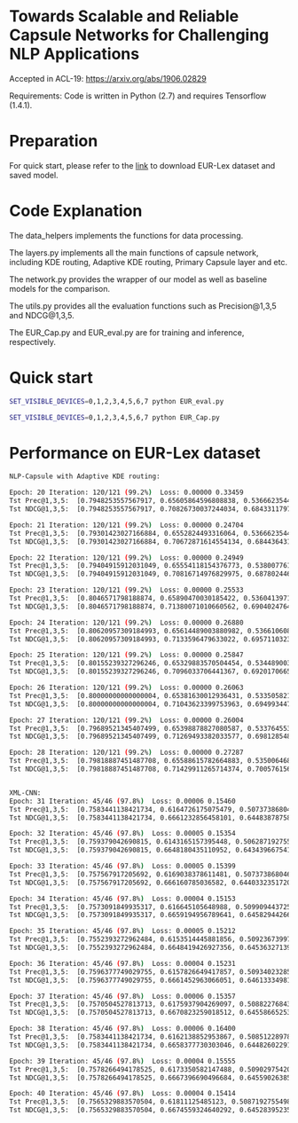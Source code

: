 # Towards Scalable and Reliable Capsule Networks for Challenging NLP Applications

Accepted in ACL-19: https://arxiv.org/abs/1906.02829

Requirements: Code is written in Python (2.7) and requires Tensorflow (1.4.1).

# Preparation
For quick start, please refer to the [link](https://drive.google.com/open?id=1gPYAMyYo4YLrmx_Egc9wjCqzWx15D7U8) to download EUR-Lex dataset and saved model.

# Code Explanation 
The data_helpers implements the functions for data processing.

The layers.py implements all the main functions of capsule network, including KDE routing, Adaptive KDE routing, Primary Capsule layer and etc.

The network.py provides the wrapper of our model as well as baseline models for the comparison.

The utils.py provides all the evaluation functions such as Precision@1,3,5 and NDCG@1,3,5.

The EUR_Cap.py and EUR_eval.py are for training and inference, respectively.
# Quick start

```bash
SET_VISIBLE_DEVICES=0,1,2,3,4,5,6,7 python EUR_eval.py

SET_VISIBLE_DEVICES=0,1,2,3,4,5,6,7 python EUR_Cap.py
```

# Performance on EUR-Lex dataset

```bash
NLP-Capsule with Adaptive KDE routing:

Epoch: 20 Iteration: 120/121 (99.2%)  Loss: 0.00000 0.33459
Tst Prec@1,3,5:  [0.7948253557567917, 0.65605864596808838, 0.53666235446312649]  
Tst NDCG@1,3,5:  [0.7948253557567917, 0.70826730037244034, 0.6843311797551882]

Epoch: 21 Iteration: 120/121 (99.2%)  Loss: 0.00000 0.24704
Tst Prec@1,3,5:  [0.79301423027166884, 0.6552824493316064, 0.53666235446312793]  
Tst NDCG@1,3,5:  [0.79301423027166884, 0.70672871614554134, 0.68443643153244704]

Epoch: 22 Iteration: 120/121 (99.2%)  Loss: 0.00000 0.24949
Tst Prec@1,3,5:  [0.79404915912031049, 0.65554118154376773, 0.53800776196636135] 
Tst NDCG@1,3,5:  [0.79404915912031049, 0.70816714976829975, 0.68780244631961929]

Epoch: 23 Iteration: 120/121 (99.2%)  Loss: 0.00000 0.25533
Tst Prec@1,3,5:  [0.8046571798188874, 0.65890470030185422, 0.53604139715394228]  
Tst NDCG@1,3,5:  [0.8046571798188874, 0.71380071010660562, 0.69040247647419262]

Epoch: 24 Iteration: 120/121 (99.2%)  Loss: 0.00000 0.26880
Tst Prec@1,3,5:  [0.80620957309184993, 0.65614489003880982, 0.53661060802069527]  
Tst NDCG@1,3,5:  [0.80620957309184993, 0.7133596479633022, 0.69571103238443532]

Epoch: 25 Iteration: 120/121 (99.2%)  Loss: 0.00000 0.25847
Tst Prec@1,3,5:  [0.80155239327296246, 0.65329883570504454, 0.53448900388098108]  
Tst NDCG@1,3,5:  [0.80155239327296246, 0.7096033706441367, 0.69201706652281636]

Epoch: 26 Iteration: 120/121 (99.2%)  Loss: 0.00000 0.26063
Tst Prec@1,3,5:  [0.80000000000000004, 0.65381630012936431, 0.53350582147477121]  
Tst NDCG@1,3,5:  [0.80000000000000004, 0.71043623399753963, 0.69499344732549306]

Epoch: 27 Iteration: 120/121 (99.2%)  Loss: 0.00000 0.26004
Tst Prec@1,3,5:  [0.79689521345407499, 0.65398878827080587, 0.53376455368693132]  
Tst NDCG@1,3,5:  [0.79689521345407499, 0.71269493382033577, 0.69812854866301688]

Epoch: 28 Iteration: 120/121 (99.2%)  Loss: 0.00000 0.27287
Tst Prec@1,3,5:  [0.79818887451487708, 0.65588615782664883, 0.53500646830530163]  
Tst NDCG@1,3,5:  [0.79818887451487708, 0.71429911265714374, 0.70057615675866636]


XML-CNN:
Epoch: 31 Iteration: 45/46 (97.8%)  Loss: 0.00006 0.15460
Tst Prec@1,3,5:  [0.7583441138421734, 0.6164726175075479, 0.5073738680465716]  
Tst NDCG@1,3,5:  [0.7583441138421734, 0.6661232856458101, 0.644838787586548]

Epoch: 32 Iteration: 45/46 (97.8%)  Loss: 0.00005 0.15354
Tst Prec@1,3,5:  [0.759379042690815, 0.6143165157395448, 0.5062871927554978]  
Tst NDCG@1,3,5:  [0.759379042690815, 0.6648180435110952, 0.6434396675410785]

Epoch: 33 Iteration: 45/46 (97.8%)  Loss: 0.00005 0.15399
Tst Prec@1,3,5:  [0.757567917205692, 0.6169038378611481, 0.507373868046571]  
Tst NDCG@1,3,5:  [0.757567917205692, 0.666160785036582, 0.6440332351720106]

Epoch: 34 Iteration: 45/46 (97.8%)  Loss: 0.00004 0.15153
Tst Prec@1,3,5:  [0.7573091849935317, 0.616645105648988, 0.5099094437257432]  
Tst NDCG@1,3,5:  [0.7573091849935317, 0.6659194956789641, 0.6458294426678642]

Epoch: 35 Iteration: 45/46 (97.8%)  Loss: 0.00005 0.15212
Tst Prec@1,3,5:  [0.7552393272962484, 0.6153514445881856, 0.5092367399741262]  
Tst NDCG@1,3,5:  [0.7552393272962484, 0.6648419426927356, 0.6453632713906606]

Epoch: 36 Iteration: 45/46 (97.8%)  Loss: 0.00004 0.15231
Tst Prec@1,3,5:  [0.7596377749029755, 0.6157826649417857, 0.5093402328589907]  
Tst NDCG@1,3,5:  [0.7596377749029755, 0.6661452963066051, 0.646133349811576]

Epoch: 37 Iteration: 45/46 (97.8%)  Loss: 0.00006 0.15357
Tst Prec@1,3,5:  [0.7570504527813713, 0.6175937904269097, 0.5088227684346699]  
Tst NDCG@1,3,5:  [0.7570504527813713, 0.6670823259018512, 0.6455866525334287]

Epoch: 38 Iteration: 45/46 (97.8%)  Loss: 0.00006 0.16400
Tst Prec@1,3,5:  [0.7583441138421734, 0.6162138852953867, 0.5085122897800777]  
Tst NDCG@1,3,5:  [0.7583441138421734, 0.6658377730303046, 0.6448260229129755]

Epoch: 39 Iteration: 45/46 (97.8%)  Loss: 0.00004 0.15555
Tst Prec@1,3,5:  [0.7578266494178525, 0.6173350582147488, 0.509029754204398]  
Tst NDCG@1,3,5:  [0.7578266494178525, 0.6667396690496684, 0.645590263852396]

Epoch: 40 Iteration: 45/46 (97.8%)  Loss: 0.00004 0.15414
Tst Prec@1,3,5:  [0.7565329883570504, 0.61811125485123, 0.5087192755498058]  
Tst NDCG@1,3,5:  [0.7565329883570504, 0.6674559324640292, 0.6452839523583206]

```


